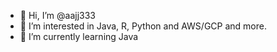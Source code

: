 - 👋 Hi, I’m @aajj333
- 👀 I’m interested in Java, R, Python and AWS/GCP and more.
- 🌱 I’m currently learning Java

<!---
aajj333/aajj333 is a ✨ special ✨ repository because its `README.md` (this file) appears on your GitHub profile.
You can click the Preview link to take a look at your changes.
--->

